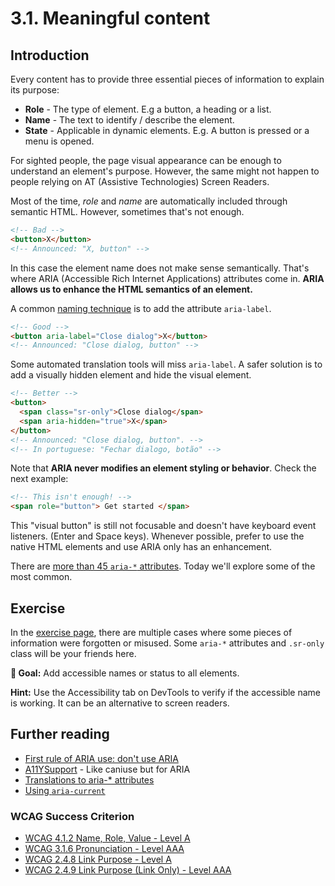 # 3.1. Meaningful content

## Introduction

Every content has to provide three essential pieces of information to explain its purpose:

- **Role** - The type of element. E.g a button, a heading or a list.
- **Name** - The text to identify / describe the element.
- **State** - Applicable in dynamic elements. E.g. A button is pressed or a menu is opened.

For sighted people, the page visual appearance can be enough to understand an element's purpose. However, the same might not happen to people relying on AT (Assistive Technologies) Screen Readers.

Most of the time, _role_ and _name_ are automatically included through semantic HTML. However, sometimes that's not enough.

```html
<!-- Bad -->
<button>X</button>
<!-- Announced: "X, button" -->
```

In this case the element name does not make sense semantically. That's where ARIA (Accessible Rich Internet Applications) attributes come in. **ARIA allows us to enhance the HTML semantics of an element.**

A common [naming technique](https://www.w3.org/TR/wai-aria-practices/#names_and_descriptions) is to add the attribute `aria-label`.

```html
<!-- Good -->
<button aria-label="Close dialog">X</button>
<!-- Announced: "Close dialog, button" -->
```

Some automated translation tools will miss `aria-label`. A safer solution is to add a visually hidden element and hide the visual element.

```html
<!-- Better -->
<button>
  <span class="sr-only">Close dialog</span>
  <span aria-hidden="true">X</span>
</button>
<!-- Announced: "Close dialog, button". -->
<!-- In portuguese: "Fechar dialogo, botão" -->
```

Note that **ARIA never modifies an element styling or behavior**. Check the next example:

```html
<!-- This isn't enough! -->
<span role="button"> Get started </span>
```

This "visual button" is still not focusable and doesn't have keyboard event listeners. (Enter and Space keys). Whenever possible, prefer to use the native HTML elements and use ARIA only has an enhancement.

There are [more than 45 `aria-*` attributes](https://www.w3.org/TR/wai-aria-1.1/#state_prop_def). Today we'll explore some of the most common.

## Exercise

In the [exercise page](../exercises/3.1.html),
there are multiple cases where some pieces of information were forgotten or misused. Some `aria-*` attributes and `.sr-only` class will be your friends here.

**🎯 Goal:** Add accessible names or status to all elements.

**Hint:** Use the Accessibility tab on DevTools to verify if the accessible name is working. It can be an alternative to screen readers.

## Further reading

- [First rule of ARIA use: don't use ARIA](https://w3c.github.io/using-aria/#rule1)
- [A11YSupport](https://a11ysupport.io/) - Like caniuse but for ARIA
- [Translations to aria-\* attributes](https://adrianroselli.com/2019/11/aria-label-does-not-translate.html)
- [Using `aria-current`](https://tink.uk/using-the-aria-current-attribute/)

### WCAG Success Criterion

- [WCAG 4.1.2 Name, Role, Value - Level A](https://www.w3.org/TR/WCAG21/#name-role-value)
- [WCAG 3.1.6 Pronunciation - Level AAA](https://www.w3.org/TR/WCAG21/#focus-visible)
- [WCAG 2.4.8 Link Purpose - Level A](https://www.w3.org/TR/WCAG21/#link-purpose-in-context)
- [WCAG 2.4.9 Link Purpose (Link Only) - Level AAA](https://www.w3.org/TR/WCAG21/#link-purpose-link-only)
